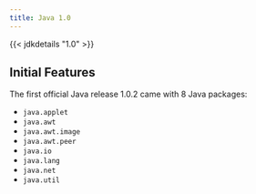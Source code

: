 ```yaml
---
title: Java 1.0
---
```


{{< jdkdetails "1.0" >}}

## Initial Features

The first official Java release 1.0.2 came with 8 Java packages:

* `java.applet`
* `java.awt`
* `java.awt.image`
* `java.awt.peer`
* `java.io`
* `java.lang`
* `java.net`
* `java.util`
